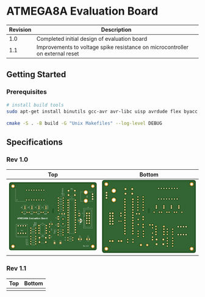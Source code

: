 # ATMEGA8A Evaluation Board

| Revision | Description                                                                   |
| -------- | ----------------------------------------------------------------------------- |
| 1.0      | Completed initial design of evaluation board                                  |
| 1.1      | Improvements to voltage spike resistance on microcontroller on external reset |

## Getting Started

### Prerequisites

```bash
# install build tools
sudo apt-get install binutils gcc-avr avr-libc uisp avrdude flex byacc bison
```

```bash
cmake -S . -B build -G "Unix Makefiles" --log-level DEBUG
```

## Specifications

### Rev 1.0

| Top                                     | Bottom                                        |
| --------------------------------------- | --------------------------------------------- |
| ![Board Top Layer](images/R1.0/top.svg) | ![Board Bottom Layer](images/R1.0/bottom.svg) |

### Rev 1.1

| Top | Bottom |
| --- | ------ |
|     |        |
